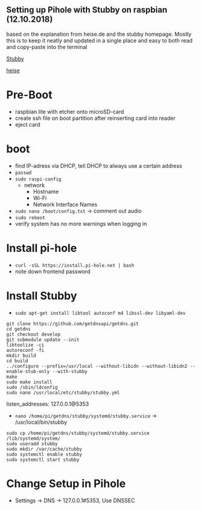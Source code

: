 ## Setting up Pihole with Stubby on raspbian (12.10.2018)

based on the explanation from heise.de and the stubby homepage. Mostly this is to keep it neatly and updated in a single place and easy to both read and copy-paste into the terminal

[Stubby](https://dnsprivacy.org/wiki/pages/viewpage.action?pageId=3145786)

[heise](https://www.heise.de/ct/ausgabe/2018-15-Verschluesselte-DNS-Anfragen-mit-Pi-hole-4094923.html)

# Pre-Boot
- raspbian lite with etcher onto microSD-card
- create ssh file on boot partition after reinserting card into reader
- eject card

# boot
- find IP-adress via DHCP, tell DHCP to always use a certain address
- `passwd`
- `sudo raspi-config`
  - network
    - Hostname
    - Wi-Fi
    - Network Interface Names
- `sudo nano /boot/config.txt` -> comment out audio
- `sudo reboot`
- verify system has no more warnings when logging in

# Install pi-hole
- `curl -sSL https://install.pi-hole.net | bash`
- note down frontend password

# Install Stubby
- `sudo apt-get install libtool autoconf m4 libssl-dev libyaml-dev`
```
git clone https://github.com/getdnsapi/getdns.git
cd getdns
git checkout develop
git submodule update --init
libtoolize -ci
autoreconf -fi
mkdir build
cd build
../configure --prefix=/usr/local --without-libidn --without-libidn2 --enable-stub-only --with-stubby
make
sudo make install
sudo /sbin/ldconfig
sudo nano /usr/local/etc/stubby/stubby.yml
```
listen_addresses: 127.0.0.1@5353
- `nano /home/pi/getdns/stubby/systemd/stubby.service` -> /usr/local/bin/stubby
```
sudo cp /home/pi/getdns/stubby/systemd/stubby.service /lib/systemd/system/
sudo useradd stubby
sudo mkdir /var/cache/stubby
sudo systemctl enable stubby
sudo systemctl start stubby
```

# Change Setup in Pihole
- Settings -> DNS -> 127.0.0.1#5353, Use DNSSEC
